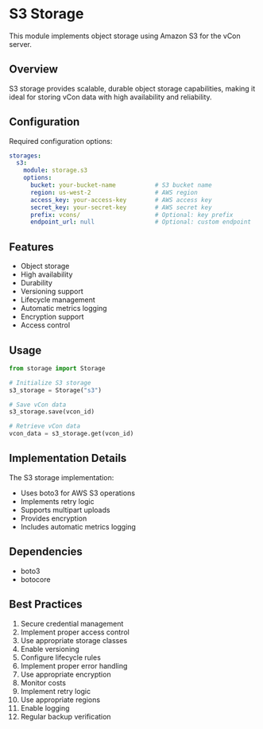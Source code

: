 # S3 Storage

This module implements object storage using Amazon S3 for the vCon server.

## Overview

S3 storage provides scalable, durable object storage capabilities, making it ideal for storing vCon data with high availability and reliability.

## Configuration

Required configuration options:

```yaml
storages:
  s3:
    module: storage.s3
    options:
      bucket: your-bucket-name           # S3 bucket name
      region: us-west-2                  # AWS region
      access_key: your-access-key        # AWS access key
      secret_key: your-secret-key        # AWS secret key
      prefix: vcons/                     # Optional: key prefix
      endpoint_url: null                 # Optional: custom endpoint
```

## Features

- Object storage
- High availability
- Durability
- Versioning support
- Lifecycle management
- Automatic metrics logging
- Encryption support
- Access control

## Usage

```python
from storage import Storage

# Initialize S3 storage
s3_storage = Storage("s3")

# Save vCon data
s3_storage.save(vcon_id)

# Retrieve vCon data
vcon_data = s3_storage.get(vcon_id)
```

## Implementation Details

The S3 storage implementation:
- Uses boto3 for AWS S3 operations
- Implements retry logic
- Supports multipart uploads
- Provides encryption
- Includes automatic metrics logging

## Dependencies

- boto3
- botocore

## Best Practices

1. Secure credential management
2. Implement proper access control
3. Use appropriate storage classes
4. Enable versioning
5. Configure lifecycle rules
6. Implement proper error handling
7. Use appropriate encryption
8. Monitor costs
9. Implement retry logic
10. Use appropriate regions
11. Enable logging
12. Regular backup verification 